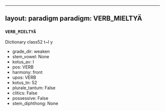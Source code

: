 
---
layout: paradigm
paradigm: VERB_MIELTYÄ
---
### ` VERB_MIELTYÄ `

Dictionary class52 t~l y
* grade_dir: weaken
* stem_vowel: None
* kotus_av: I
* pos: VERB
* harmony: front
* upos: VERB
* kotus_tn: 52
* plurale_tantum: False
* clitics: False
* possessive: False
* stem_diphthong: None
